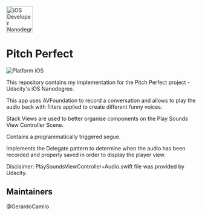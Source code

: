 <img src="https://s3-us-west-1.amazonaws.com/udacity-content/degrees/catalog-images/nd003.png" alt="iOS Developer Nanodegree logo" height="70" >

# Pitch Perfect

![Platform iOS](https://img.shields.io/badge/nanodegree-iOS-blue.svg)

This repository contains my implementation for the Pitch Perfect project - Udacity's iOS Nanodegree.

This app uses AVFoundation to record a conversation and allows to play the audio back with filters applied to create different funny voices. 

Stack Views are used to better organise components on the Play Sounds View Controller Scene.

Contains a programmatically triggered segue.

Implements the Delegate pattern to determine when the audio has been recorded and properly saved in order to display the player view. 

Disclaimer: PlaySoundsViewController+Audio.swift file was provided by Udacity.

## Maintainers
@GerardoCamilo
